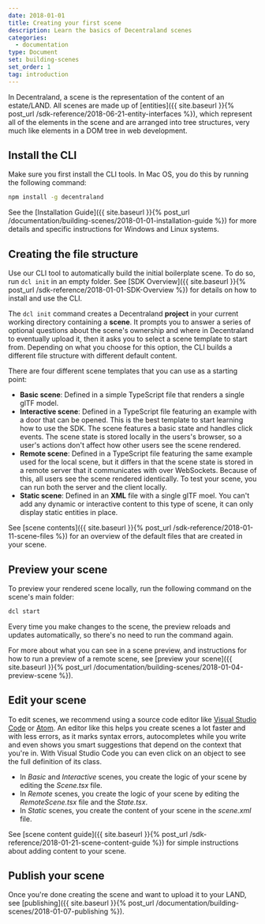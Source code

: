 ```yaml
---
date: 2018-01-01
title: Creating your first scene
description: Learn the basics of Decentraland scenes
categories:
  - documentation
type: Document
set: building-scenes
set_order: 1
tag: introduction
---
```


In Decentraland, a scene is the representation of the content of an estate/LAND. All scenes are made up of [entities]({{ site.baseurl }}{% post_url /sdk-reference/2018-06-21-entity-interfaces %}), which represent all of the elements in the scene and are arranged into tree structures, very much like elements in a DOM tree in web development.

## Install the CLI

Make sure you first install the CLI tools. In Mac OS, you do this by running the following command:

```bash
npm install -g decentraland
```

See the [Installation Guide]({{ site.baseurl }}{% post_url /documentation/building-scenes/2018-01-01-installation-guide %}) for more details and specific instructions for Windows and Linux systems.

## Creating the file structure

Use our CLI tool to automatically build the initial boilerplate scene. To do so, run `dcl init` in an empty folder. See [SDK Overview]({{ site.baseurl }}{% post_url /sdk-reference/2018-01-01-SDK-Overview %}) for details on how to install and use the CLI.

The `dcl init` command creates a Decentraland **project** in your current working directory containing a **scene**. It prompts you to answer a series of optional questions about the scene's ownership and where in Decentraland to eventually upload it, then it asks you to select a scene template to start from. Depending on what you choose for this option, the CLI builds a different file structure with different default content.

There are four different scene templates that you can use as a starting point:

- **Basic scene**: Defined in a simple TypeScript file that renders a single glTF model.
- **Interactive scene**: Defined in a TypeScript file featuring an example with a door that can be opened. This is the best template to start learning how to use the SDK. The scene features a basic state and handles click events. The scene state is stored locally in the users's browser, so a user's actions don't affect how other users see the scene rendered.
- **Remote scene**: Defined in a TypeScript file featuring the same example used for the local scene, but it differs in that the scene state is stored in a remote server that it communicates with over WebSockets. Because of this, all users see the scene rendered identically. To test your scene, you can run both the server and the client locally.
- **Static scene**: Defined in an **XML** file with a single glTF moel. You can't add any dynamic or interactive content to this type of scene, it can only display static entities in place.

See [scene contents]({{ site.baseurl }}{% post_url /sdk-reference/2018-01-11-scene-files %}) for an overview of the default files that are created in your scene.

## Preview your scene

To preview your rendered scene locally, run the following command on the scene's main folder:

```bash
dcl start
```

Every time you make changes to the scene, the preview reloads and updates automatically, so there's no need to run the command again.

For more about what you can see in a scene preview, and instructions for how to run a preview of a remote scene, see [preview your scene]({{ site.baseurl }}{% post_url /documentation/building-scenes/2018-01-04-preview-scene %}).

## Edit your scene

To edit scenes, we recommend using a source code editor like [Visual Studio Code](https://code.visualstudio.com/) or [Atom](https://atom.io/). An editor like this helps you create scenes a lot faster and with less errors, as it marks syntax errors, autocompletes while you write and even shows you smart suggestions that depend on the context that you're in. With Visual Studio Code you can even click on an object to see the full definition of its class.

- In _Basic_ and _Interactive_ scenes, you create the logic of your scene by editing the _Scene.tsx_ file.
- In _Remote_ scenes, you create the logic of your scene by editing the _RemoteScene.tsx_ file and the _State.tsx_.
- In _Static_ scenes, you create the content of your scene in the _scene.xml_ file.

See [scene content guide]({{ site.baseurl }}{% post_url /sdk-reference/2018-01-21-scene-content-guide %}) for simple instructions about adding content to your scene.

## Publish your scene

Once you're done creating the scene and want to upload it to your LAND, see [publishing]({{ site.baseurl }}{% post_url /documentation/building-scenes/2018-01-07-publishing %}).
